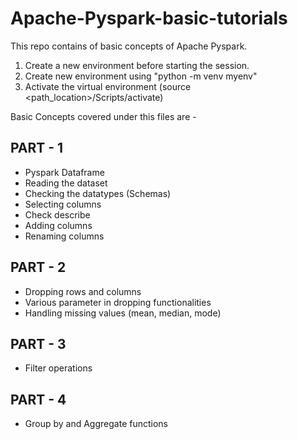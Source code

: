 # Apache-Pyspark-basic-tutorials
This repo contains of basic concepts of Apache Pyspark. 

1. Create a new environment before starting the session.
2. Create new environment using "python -m venv myenv"
3. Activate the virtual environment (source <path_location>/Scripts/activate)

Basic Concepts covered under this files are - 

## PART - 1
- Pyspark Dataframe
- Reading the dataset
- Checking the datatypes (Schemas)
- Selecting columns
- Check describe
- Adding columns
- Renaming columns

## PART - 2
- Dropping rows and columns
- Various parameter in dropping functionalities
- Handling missing values (mean, median, mode)

## PART - 3
- Filter operations

## PART - 4
- Group by and Aggregate functions
